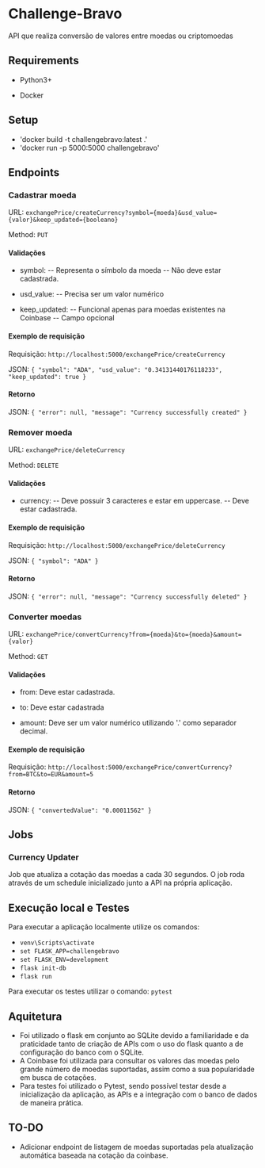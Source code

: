 # Challenge-Bravo

  API que realiza conversão de valores entre moedas ou criptomoedas

## Requirements



- Python3+

- Docker



## Setup

- 'docker build -t challengebravo:latest .'
- 'docker run -p 5000:5000 challengebravo'

## Endpoints

### Cadastrar moeda

URL: `exchangePrice/createCurrency?symbol={moeda}&usd_value={valor}&keep_updated={booleano}`

Method: `PUT`

#### Validações

- symbol:
--  Representa o símbolo da moeda
--  Não deve estar cadastrada.

- usd_value:
--  Precisa ser um valor numérico

- keep_updated:
--  Funcional apenas para moedas existentes na Coinbase
--  Campo opcional

#### Exemplo de requisição
Requisição: `http://localhost:5000/exchangePrice/createCurrency`

JSON:
``{
    "symbol": "ADA",
    "usd_value": "0.34131440176118233",
    "keep_updated": true
}``


#### Retorno

JSON:
``{
    "error": null,
    "message": "Currency successfully created"
}``


### Remover moeda

URL: `exchangePrice/deleteCurrency`

Method: `DELETE`

#### Validações

- currency:
--	Deve possuir 3 caracteres e estar em uppercase.
--	Deve estar cadastrada.

#### Exemplo de requisição
Requisição: `http://localhost:5000/exchangePrice/deleteCurrency`

JSON:
``{
    "symbol": "ADA"
}``

#### Retorno

JSON:
``{
    "error": null,
    "message": "Currency successfully deleted"
}``


### Converter moedas

URL: `exchangePrice/convertCurrency?from={moeda}&to={moeda}&amount={valor}`

Method: `GET`

#### Validações

- from:
	Deve estar cadastrada.

- to:
	Deve estar cadastrada

- amount:
	Deve ser um valor numérico utilizando '.' como separador decimal.

#### Exemplo de requisição
Requisição: `http://localhost:5000/exchangePrice/convertCurrency?from=BTC&to=EUR&amount=5`

#### Retorno

JSON:
``{
  "convertedValue": "0.00011562"
}``

## Jobs

### Currency Updater
Job que atualiza a cotação das moedas a cada 30 segundos.
O job roda através de um schedule inicializado junto a API na própria aplicação.

## Execução local e Testes

Para executar a aplicação localmente utilize os comandos:
- `venv\Scripts\activate`
- `set FLASK_APP=challengebravo`
- `set FLASK_ENV=development`
- `flask init-db`
- `flask run`



Para executar os testes utilizar o comando:
`pytest`

## Aquitetura

- Foi utilizado o flask em conjunto ao SQLite devido a familiaridade e da praticidade tanto de criação de APIs com o uso do flask quanto a de configuração do banco com o SQLite.
- A Coinbase foi utilizada para consultar os valores das moedas pelo grande número de moedas suportadas, assim como a sua popularidade em busca de cotações.
- Para testes foi utilizado o Pytest, sendo possível testar desde a inicialização da aplicação, as APIs e a integração com o banco de dados de maneira prática.

## TO-DO
- Adicionar endpoint de listagem de moedas suportadas pela atualização automática baseada na cotação da coinbase.